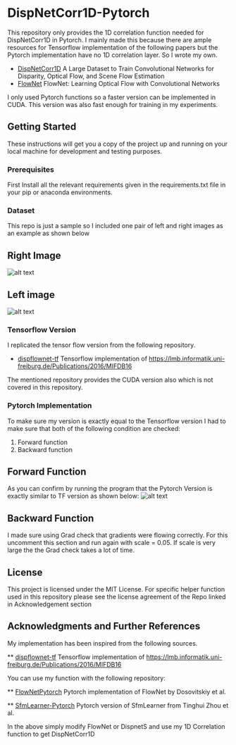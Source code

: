 # DispNetCorr1D-Pytorch
This repository only provides the 1D correlation function needed for DispNetCorr1D in Pytorch. I mainly made this because there are ample resources for Tensorflow implementation of the following papers but the Pytorch implementation have no 1D correlation layer. So I wrote my own. 

* [DispNetCorr1D](https://arxiv.org/abs/1703.01780) A Large Dataset to Train Convolutional Networks
for Disparity, Optical Flow, and Scene Flow Estimation 
* [FlowNet](https://arxiv.org/pdf/1711.00258.pdf)   FlowNet: Learning Optical Flow with Convolutional Networks

I only used Pytorch functions so a faster version can be implemented in CUDA. This version was also fast enough for training in my experiments.

## Getting Started

These instructions will get you a copy of the project up and running on your local machine for development and testing purposes. 

### Prerequisites

First Install all the relevant requirements given in the requirements.txt file in your pip or anaconda environments. 

 
### Dataset 
This repo is just a sample so I included one pair of left and right images as an example as shown below

## Right Image

![alt text](https://github.com/iSarmad/DispNetCorr1D-Pytorch/blob/master/0063R.png)

## Left image

![alt text](https://github.com/iSarmad/DispNetCorr1D-Pytorch/blob/master/0063L.png)

###  Tensorflow Version

I replicated the tensor flow version from the following repository.

* [dispflownet-tf](https://github.com/fedor-chervinskii/dispflownet-tf) Tensorflow implementation of https://lmb.informatik.uni-freiburg.de/Publications/2016/MIFDB16

The mentioned repository provides the CUDA version also which is not covered in this repository. 

### Pytorch Implementation 

To make sure my version is exactly equal to the Tensorflow version I had to make sure that both of the following condition are checked:

1. Forward function
2. Backward function

## Forward Function 
As you can confirm by running the program that the Pytorch Version is exactly similar to TF version  as shown below:
![alt text](https://github.com/iSarmad/DispNetCorr1D-Pytorch/blob/master/sample.png)

## Backward Function 
I made sure using Grad check that gradients were flowing correctly. For this uncomment this section and run again with scale = 0.05. If scale is very large the the Grad check takes a lot of time.

## License

This project is licensed under the MIT License. 
For specific helper function used in this repository please see the license agreement of the Repo linked in Acknowledgement section

## Acknowledgments and Further References 
My implementation has been inspired from the following sources.

** [dispflownet-tf](https://github.com/fedor-chervinskii/dispflownet-tf) Tensorflow implementation of https://lmb.informatik.uni-freiburg.de/Publications/2016/MIFDB16

You can use my function with the following repository: 

** [FlowNetPytorch](https://github.com/ClementPinard/FlowNetPytorch) Pytorch implementation of FlowNet by Dosovitskiy et al.

** [SfmLearner-Pytorch](https://github.com/ClementPinard/SfmLearner-Pytorch) Pytorch version of SfmLearner from Tinghui Zhou et al.

In the above simply modify FlowNet or DispnetS and use my 1D Correlation function to get DispNetCorr1D

